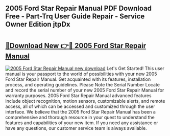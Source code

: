## 2005 Ford Star Repair Manual PDF Download Free - Part-Trq User Guide Repair - Service Owner Edition jtpDx

# <h2><a href="http://bc16267.oget.top/?id=2005+Ford+Star+Repair+Manual">🔗Download New 👉🔴 2005 Ford Star Repair Manual</a></h2>

[![2005 Ford Star Repair Manual new download](https://i.imgur.com/5g1atiW.png)](http://bc16267.oget.top/?id=2005+Ford+Star+Repair+Manual)
Let's Get Started! This user manual is your passport to the world of possibilities with your new 2005 Ford Star Repair Manual. Get acquainted with its features, installation process, and operating guidelines. Please Note the Serial Number Locate and record the serial number of your new 2005 Ford Star Repair Manual for warranty purposes. 2005 Ford Star Repair Manual advanced features include object recognition, motion sensors, customizable alerts, and remote access, all of which can be accessed and customized through the user interface. We believe that the 2005 Ford Star Repair Manual has been a comprehensive and thorough resource in your quest to understand the features and capabilities of your new item. If you need any assistance or have any questions, our customer service team is always available.
